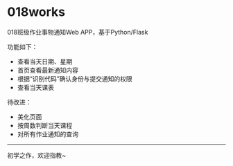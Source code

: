 # 018works
018班级作业事物通知Web APP，基于Python/Flask

功能如下：

*   查看当天日期、星期
*   首页查看最新通知内容
*   根据“识别代码”确认身份与提交通知的权限
*   查看当天课表

待改进：

*   美化页面
*   按周数判断当天课程
*   对所有作业通知的查询

*****

初学之作，欢迎指教~
